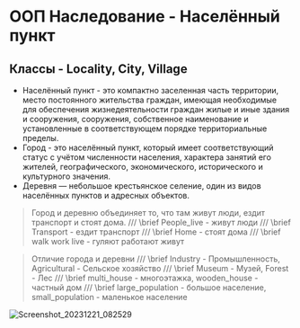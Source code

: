 # ООП Наследование - Населённый пункт
## Классы - Locality, City, Village
- Населённый пункт - это компактно заселенная часть территории,
  место постоянного жительства граждан, имеющая необходимые для 
  обеспечения жизнедеятельности граждан жилые и иные здания и сооружения,
  сооружения, собственное наименование и установленные в соответствующем
  порядке территориальные пределы.
- Город - это населённый пункт, который имеет соответствующий статус с 
  учётом численности населения, характера занятий его жителей, 
  географического, экономического, исторического и культурного значения.
- Деревня — небольшое крестьянское селение, 
  один из видов населённых пунктов и адресных объектов.

>  Город и деревню объединяет то, что там живут люди, ездит транспорт и стоят дома. 
>  /// \brief People_live - живут люди
>  /// \brief Transport - ездит транспорт
>  /// \brief Home - стоят дома
>  /// \brief walk work live - гуляют работают живут


>  Отличие города и деревни 
>  /// \brief Industry - Промышленность, Agricultural - Сельское хозяйство
>  /// \brief Museum - Музей, Forest - Лес
>  /// \brief multi_house - многоэтажка, wooden_house - частный дом
>  /// \brief large_population - большое население, small_population - маленькое население


![Screenshot_20231221_082529](https://github.com/BurdinskayaNV/OOP-2-kurs/assets/148595309/ff136f9f-5c31-44f7-a230-fa2e5351d4c6)
